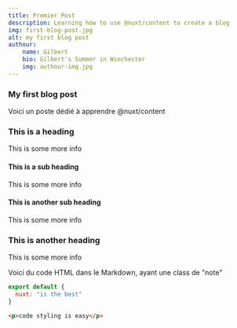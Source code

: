 ```yaml
---
title: Premier Post
description: Learning how to use @nuxt/content to create a blog
img: first-blog-post.jpg
alt: my first blog post
authour:
    name: Gilbert
    bio: Gilbert's Summer in Winchester
    img: authour-img.jpg
---
```


<!-- ============================================================== -->


### My first blog post
Voici un poste dédié à apprendre @nuxt/content

### This is a heading

This is some more info

#### This is a sub heading

This is some more info

#### This is another sub heading

This is some more info

### This is another heading

This is some more info

<!-- ============================================================== -->

<div class="p-4 m-4 text-white bg-blue-500 note">
    Voici du code HTML dans le Markdown, ayant une class de "note"
</div>

<!-- ============================================================== -->

<!-- les bloques de code ne marche PAS si on les mets à la fin du fichier -->
<!-- but it works: PASS. come back and style later -->
```js [nuxt.config.js]
export default {
  nuxt: "is the best"
}
```

```html [my-first-blog-post.md]
<p>code styling is easy</p>
```

<InfoBoite>
    <template v-slot:info-boite>
        This is a vue component inside our markdown file using slots
    </template>
</InfoBoite>
